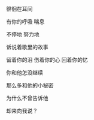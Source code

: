 <!-- title: 《歌声》 -->
<!-- category: 诗文 -->
<!-- date: 2011/11/16 -->
<!-- state: published -->


徘徊在耳间

有你的呼吸 喘息

不停地 努力地

诉说着歌里的故事

留着你的泪 伤着你的心 回着你的忆

你和他怎没继续

那么多和他的小秘密

为什么不曾告诉他

却来向我说？
